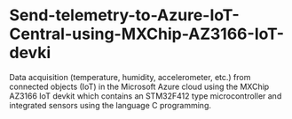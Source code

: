 # Send-telemetry-to-Azure-IoT-Central-using-MXChip-AZ3166-IoT-devki

Data acquisition (temperature, humidity, accelerometer, etc.) from connected objects (IoT) in the Microsoft Azure cloud using the MXChip AZ3166 IoT devkit which contains an STM32F412 type microcontroller and integrated sensors using the language C programming.
